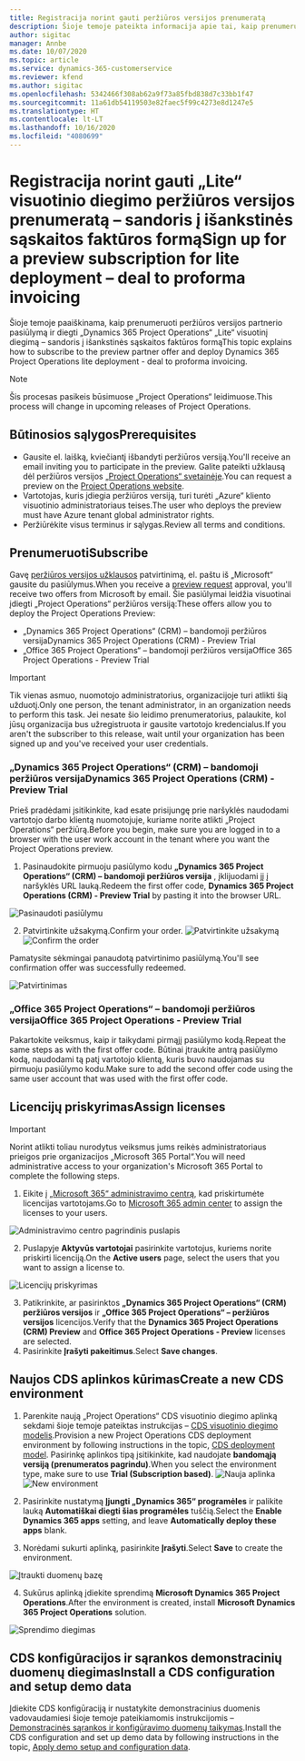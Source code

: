 ```yaml
---
title: Registracija norint gauti peržiūros versijos prenumeratą
description: Šioje temoje pateikta informacija apie tai, kaip prenumeruoti ir diegti „Project Operations Lite“ visuotinį diegimą – sandoris į išankstinės sąskaitos faktūros formą.
author: sigitac
manager: Annbe
ms.date: 10/07/2020
ms.topic: article
ms.service: dynamics-365-customerservice
ms.reviewer: kfend
ms.author: sigitac
ms.openlocfilehash: 5342466f308ab62a9f73a85fbd838d7c33bb1f47
ms.sourcegitcommit: 11a61db54119503e82faec5f99c4273e8d1247e5
ms.translationtype: HT
ms.contentlocale: lt-LT
ms.lasthandoff: 10/16/2020
ms.locfileid: "4080699"
---
```

# <a name="sign-up-for-a-preview-subscription-for-lite-deployment--deal-to-proforma-invoicing"></a><span data-ttu-id="a6c29-103">Registracija norint gauti „Lite“ visuotinio diegimo peržiūros versijos prenumeratą – sandoris į išankstinės sąskaitos faktūros formą</span><span class="sxs-lookup"><span data-stu-id="a6c29-103">Sign up for a preview subscription for lite deployment – deal to proforma invoicing</span></span>

<span data-ttu-id="a6c29-104">Šioje temoje paaiškinama, kaip prenumeruoti peržiūros versijos partnerio pasiūlymą ir diegti „Dynamics 365 Project Operations“ „Lite“ visuotinį diegimą – sandoris į išankstinės sąskaitos faktūros formą</span><span class="sxs-lookup"><span data-stu-id="a6c29-104">This topic explains how to subscribe to the preview partner offer and deploy Dynamics 365 Project Operations lite deployment - deal to proforma invoicing.</span></span>

> [!NOTE]
> <span data-ttu-id="a6c29-105">Šis procesas pasikeis būsimuose „Project Operations“ leidimuose.</span><span class="sxs-lookup"><span data-stu-id="a6c29-105">This process will change in upcoming releases of Project Operations.</span></span>

## <a name="prerequisites"></a><span data-ttu-id="a6c29-106">Būtinosios sąlygos</span><span class="sxs-lookup"><span data-stu-id="a6c29-106">Prerequisites</span></span>

- <span data-ttu-id="a6c29-107">Gausite el. laišką, kviečiantį išbandyti peržiūros versiją.</span><span class="sxs-lookup"><span data-stu-id="a6c29-107">You'll receive an email inviting you to participate in the preview.</span></span> <span data-ttu-id="a6c29-108">Galite pateikti užklausą dėl peržiūros versijos [„Project Operations“ svetainėje](https://dynamics.microsoft.com/en-us/project-operations/overview/).</span><span class="sxs-lookup"><span data-stu-id="a6c29-108">You can request a preview on the [Project Operations website](https://dynamics.microsoft.com/en-us/project-operations/overview/).</span></span>
- <span data-ttu-id="a6c29-109">Vartotojas, kuris įdiegia peržiūros versiją, turi turėti „Azure“ kliento visuotinio administratoriaus teises.</span><span class="sxs-lookup"><span data-stu-id="a6c29-109">The user who deploys the preview must have Azure tenant global administrator rights.</span></span>
- <span data-ttu-id="a6c29-110">Peržiūrėkite visus terminus ir sąlygas.</span><span class="sxs-lookup"><span data-stu-id="a6c29-110">Review all terms and conditions.</span></span>

## <a name="subscribe"></a><span data-ttu-id="a6c29-111">Prenumeruoti</span><span class="sxs-lookup"><span data-stu-id="a6c29-111">Subscribe</span></span>

<span data-ttu-id="a6c29-112">Gavę [peržiūros versijos užklausos](https://forms.office.com/FormsPro/Pages/ResponsePage.aspx?id=v4j5cvGGr0GRqy180BHbR56j8lZs0FdAvwT75_WNFyxUMkRDV1NYQU5TNjE2VjhKOVBUNVg2R0s1NC4u) patvirtinimą, el. paštu iš „Microsoft“ gausite du pasiūlymus.</span><span class="sxs-lookup"><span data-stu-id="a6c29-112">When you receive a [preview request](https://forms.office.com/FormsPro/Pages/ResponsePage.aspx?id=v4j5cvGGr0GRqy180BHbR56j8lZs0FdAvwT75_WNFyxUMkRDV1NYQU5TNjE2VjhKOVBUNVg2R0s1NC4u) approval, you'll receive two offers from Microsoft by email.</span></span> <span data-ttu-id="a6c29-113">Šie pasiūlymai leidžia visuotinai įdiegti „Project Operations“ peržiūros versiją:</span><span class="sxs-lookup"><span data-stu-id="a6c29-113">These offers allow you to deploy the Project Operations Preview:</span></span>

- <span data-ttu-id="a6c29-114">„Dynamics 365 Project Operations“ (CRM) – bandomoji peržiūros versija</span><span class="sxs-lookup"><span data-stu-id="a6c29-114">Dynamics 365 Project Operations (CRM) - Preview Trial</span></span>
- <span data-ttu-id="a6c29-115">„Office 365 Project Operations“ – bandomoji peržiūros versija</span><span class="sxs-lookup"><span data-stu-id="a6c29-115">Office 365 Project Operations - Preview Trial</span></span>

> [!IMPORTANT]
> <span data-ttu-id="a6c29-116">Tik vienas asmuo, nuomotojo administratorius, organizacijoje turi atlikti šią užduotį.</span><span class="sxs-lookup"><span data-stu-id="a6c29-116">Only one person, the tenant administrator, in an organization needs to perform this task.</span></span> <span data-ttu-id="a6c29-117">Jei nesate šio leidimo prenumeratorius, palaukite, kol jūsų organizacija bus užregistruota ir gausite vartotojo kredencialus.</span><span class="sxs-lookup"><span data-stu-id="a6c29-117">If you aren't the subscriber to this release, wait until your organization has been signed up and you've received your user credentials.</span></span>

### <a name="dynamics-365-project-operations-crm---preview-trial"></a><span data-ttu-id="a6c29-118">„Dynamics 365 Project Operations“ (CRM) – bandomoji peržiūros versija</span><span class="sxs-lookup"><span data-stu-id="a6c29-118">Dynamics 365 Project Operations (CRM) - Preview Trial</span></span> 

<span data-ttu-id="a6c29-119">Prieš pradėdami įsitikinkite, kad esate prisijungę prie naršyklės naudodami vartotojo darbo klientą nuomotojuje, kuriame norite atlikti „Project Operations“ peržiūrą.</span><span class="sxs-lookup"><span data-stu-id="a6c29-119">Before you begin, make sure you are logged in to a browser with the user work account in the tenant where you want the Project Operations preview.</span></span>

1. <span data-ttu-id="a6c29-120">Pasinaudokite pirmuoju pasiūlymo kodu **„Dynamics 365 Project Operations“ (CRM) – bandomoji peržiūros versija** , įklijuodami jį į naršyklės URL lauką.</span><span class="sxs-lookup"><span data-stu-id="a6c29-120">Redeem the first offer code, **Dynamics 365 Project Operations (CRM) - Preview Trial** by pasting it into the browser URL.</span></span>

![Pasinaudoti pasiūlymu](./media/16RedeemFirstOfferNew.png)

2. <span data-ttu-id="a6c29-122">Patvirtinkite užsakymą.</span><span class="sxs-lookup"><span data-stu-id="a6c29-122">Confirm your order.</span></span>
<span data-ttu-id="a6c29-123">![Patvirtinkite užsakymą](./media/17ConfirmOrderNew.png)</span><span class="sxs-lookup"><span data-stu-id="a6c29-123">![Confirm the order](./media/17ConfirmOrderNew.png)</span></span>

<span data-ttu-id="a6c29-124">Pamatysite sėkmingai panaudotą patvirtinimo pasiūlymą.</span><span class="sxs-lookup"><span data-stu-id="a6c29-124">You'll see confirmation offer was successfully redeemed.</span></span>

![Patvirtinimas](./media/18OrderConfirmationNew.png)

### <a name="office-365-project-operations---preview-trial"></a><span data-ttu-id="a6c29-126">„Office 365 Project Operations“ – bandomoji peržiūros versija</span><span class="sxs-lookup"><span data-stu-id="a6c29-126">Office 365 Project Operations - Preview Trial</span></span>

<span data-ttu-id="a6c29-127">Pakartokite veiksmus, kaip ir taikydami pirmąjį pasiūlymo kodą.</span><span class="sxs-lookup"><span data-stu-id="a6c29-127">Repeat the same steps as with the first offer code.</span></span> <span data-ttu-id="a6c29-128">Būtinai įtraukite antrą pasiūlymo kodą, naudodami tą patį vartotojo klientą, kuris buvo naudojamas su pirmuoju pasiūlymo kodu.</span><span class="sxs-lookup"><span data-stu-id="a6c29-128">Make sure to add the second offer code using the same user account that was used with the first offer code.</span></span>

## <a name="assign-licenses"></a><span data-ttu-id="a6c29-129">Licencijų priskyrimas</span><span class="sxs-lookup"><span data-stu-id="a6c29-129">Assign licenses</span></span>

> [!IMPORTANT]
> <span data-ttu-id="a6c29-130">Norint atlikti toliau nurodytus veiksmus jums reikės administratoriaus prieigos prie organizacijos „Microsoft 365 Portal“.</span><span class="sxs-lookup"><span data-stu-id="a6c29-130">You will need administrative access to your organization's Microsoft 365 Portal to complete the following steps.</span></span>


1. <span data-ttu-id="a6c29-131">Eikite į [„Microsoft 365“ administravimo centrą](https://portal.office.com/), kad priskirtumėte licencijas vartotojams.</span><span class="sxs-lookup"><span data-stu-id="a6c29-131">Go to [Microsoft 365 admin center](https://portal.office.com/) to assign the licenses to your users.</span></span>

![Administravimo centro pagrindinis puslapis](./media/14AdminPortal.png)

2. <span data-ttu-id="a6c29-133">Puslapyje **Aktyvūs vartotojai** pasirinkite vartotojus, kuriems norite priskirti licenciją.</span><span class="sxs-lookup"><span data-stu-id="a6c29-133">On the **Active users** page, select the users that you want to assign a license to.</span></span>

![Licencijų priskyrimas](./media/15AssignLicenses.png)

3. <span data-ttu-id="a6c29-135">Patikrinkite, ar pasirinktos **„Dynamics 365 Project Operations“ (CRM) peržiūros versijos** ir **„Office 365 Project Operations“ – peržiūros versijos** licencijos.</span><span class="sxs-lookup"><span data-stu-id="a6c29-135">Verify that the **Dynamics 365 Project Operations (CRM) Preview** and **Office 365 Project Operations - Preview** licenses are selected.</span></span> 
4. <span data-ttu-id="a6c29-136">Pasirinkite **Įrašyti pakeitimus**.</span><span class="sxs-lookup"><span data-stu-id="a6c29-136">Select **Save changes**.</span></span>

## <a name="create-a-new-cds-environment"></a><span data-ttu-id="a6c29-137">Naujos CDS aplinkos kūrimas</span><span class="sxs-lookup"><span data-stu-id="a6c29-137">Create a new CDS environment</span></span>

1. <span data-ttu-id="a6c29-138">Parenkite naują „Project Operations“ CDS visuotinio diegimo aplinką sekdami šioje temoje pateiktas instrukcijas – [CDS visuotinio diegimo modelis](lite-deployment.md).</span><span class="sxs-lookup"><span data-stu-id="a6c29-138">Provision a new Project Operations CDS deployment environment by following instructions in the topic, [CDS deployment model](lite-deployment.md).</span></span> <span data-ttu-id="a6c29-139">Pasirinkę aplinkos tipą įsitikinkite, kad naudojate **bandomąją versiją (prenumeratos pagrindu)**.</span><span class="sxs-lookup"><span data-stu-id="a6c29-139">When you select the environment type, make sure to use **Trial (Subscription based)**.</span></span>
<span data-ttu-id="a6c29-140">![Nauja aplinka](./media/19CreateEnvironment.png)</span><span class="sxs-lookup"><span data-stu-id="a6c29-140">![New environment](./media/19CreateEnvironment.png)</span></span>

2. <span data-ttu-id="a6c29-141">Pasirinkite nustatymą **Įjungti „Dynamics 365“ programėles** ir palikite lauką **Automatiškai diegti šias programėles** tuščią.</span><span class="sxs-lookup"><span data-stu-id="a6c29-141">Select the **Enable Dynamics 365 apps** setting, and leave **Automatically deploy these apps** blank.</span></span>  
3. <span data-ttu-id="a6c29-142">Norėdami sukurti aplinką, pasirinkite **Įrašyti**.</span><span class="sxs-lookup"><span data-stu-id="a6c29-142">Select **Save** to create the environment.</span></span>

![Įtraukti duomenų bazę](./media/20CreateEnvironment1.png)

4. <span data-ttu-id="a6c29-144">Sukūrus aplinką įdiekite sprendimą **Microsoft Dynamics 365 Project Operations**.</span><span class="sxs-lookup"><span data-stu-id="a6c29-144">After the environment is created, install **Microsoft Dynamics 365 Project Operations** solution.</span></span> 

![Sprendimo diegimas](./media/21InstallSolution.png)

## <a name="install-a-cds-configuration-and-setup-demo-data"></a><span data-ttu-id="a6c29-146">CDS konfigūracijos ir sąrankos demonstracinių duomenų diegimas</span><span class="sxs-lookup"><span data-stu-id="a6c29-146">Install a CDS configuration and setup demo data</span></span>

<span data-ttu-id="a6c29-147">Įdiekite CDS konfigūraciją ir nustatykite demonstracinius duomenis vadovaudamiesi šioje temoje pateikiamomis instrukcijomis – [Demonstracinės sąrankos ir konfigūravimo duomenų taikymas](lite-apply-demo-setup-config-data.md).</span><span class="sxs-lookup"><span data-stu-id="a6c29-147">Install the CDS configuration and set up demo data by following instructions in the topic, [Apply demo setup and configuration data](lite-apply-demo-setup-config-data.md).</span></span>
